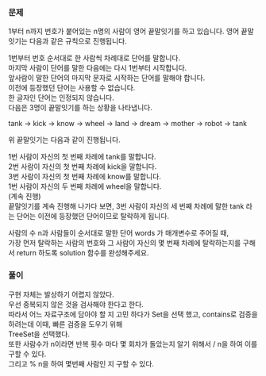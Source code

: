 ### 문제

1부터 n까지 번호가 붙어있는 n명의 사람이 영어 끝말잇기를 하고 있습니다. 영어 끝말잇기는 다음과 같은 규칙으로 진행됩니다.   

1번부터 번호 순서대로 한 사람씩 차례대로 단어를 말합니다.   
마지막 사람이 단어를 말한 다음에는 다시 1번부터 시작합니다.   
앞사람이 말한 단어의 마지막 문자로 시작하는 단어를 말해야 합니다.   
이전에 등장했던 단어는 사용할 수 없습니다.   
한 글자인 단어는 인정되지 않습니다.   
다음은 3명이 끝말잇기를 하는 상황을 나타냅니다.   

tank → kick → know → wheel → land → dream → mother → robot → tank   

위 끝말잇기는 다음과 같이 진행됩니다.   

1번 사람이 자신의 첫 번째 차례에 tank를 말합니다.   
2번 사람이 자신의 첫 번째 차례에 kick을 말합니다.   
3번 사람이 자신의 첫 번째 차례에 know를 말합니다.   
1번 사람이 자신의 두 번째 차례에 wheel을 말합니다.   
(계속 진행)   
끝말잇기를 계속 진행해 나가다 보면, 3번 사람이 자신의 세 번째 차례에 말한 tank 라는 단어는 이전에 등장했던 단어이므로 탈락하게 됩니다.   

사람의 수 n과 사람들이 순서대로 말한 단어 words 가 매개변수로 주어질 때,    
가장 먼저 탈락하는 사람의 번호와 그 사람이 자신의 몇 번째 차례에 탈락하는지를 구해서 return 하도록 solution 함수를 완성해주세요.    


### 풀이

구현 자체는 발상하기 어렵지 않았다.   
우선 중복되지 않은 것을 검사해야 한다고 한다.   
따라서 어느 자료구조에 담아야 할 지 고민 하다가 Set을 선택 했고, contains로 검증을 하려는데 이때, 빠른 검증을 도우기 위해   
TreeSet을 선택했다.   
또한 사람수가 n이라면 반복 횟수 마다 몇 회차가 돌았는지 알기 위해서 / n을 하여 이를 구할 수 있다.   
그리고 % n을 하여 몇번째 사람인 지 구할 수 있다.   



